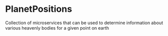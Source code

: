 # PlanetPositions
Collection of microservices that can be used to determine information about various heavenly bodies for a given point on earth
